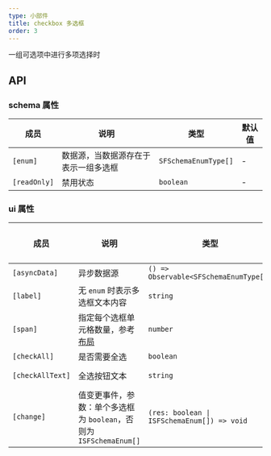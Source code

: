 ```yaml
---
type: 小部件
title: checkbox 多选框
order: 3
---
```


一组可选项中进行多项选择时

## API

### schema 属性

| 成员         | 说明                                 | 类型                 | 默认值 |
| ------------ | ------------------------------------ | -------------------- | ------ |
| `[enum]`     | 数据源，当数据源存在于表示一组多选框 | `SFSchemaEnumType[]` | -      |
| `[readOnly]` | 禁用状态                             | `boolean`            | -      |

### ui 属性

| 成员             | 说明                                                                                                             | 类型                                        | 默认值 |
| ---------------- | ---------------------------------------------------------------------------------------------------------------- | ------------------------------------------- | ------ |
| `[asyncData]`    | 异步数据源                                                                                                       | `() => Observable<SFSchemaEnumType[]>`      | -      |
| `[label]`        | 无 `enum` 时表示多选框文本内容                                                                                   | `string`                                    | -      |
| `[span]`         | 指定每个选框单元格数量，参考[布局](https://ng.ant.design/components/checkbox/zh#components-checkbox-demo-layout) | `number`                                    | -      |
| `[checkAll]`     | 是否需要全选                                                                                                     | `boolean`                                   | -      |
| `[checkAllText]` | 全选按钮文本                                                                                                     | `string`                                    | `全选` |
| `[change]`       | 值变更事件，参数：单个多选框为 `boolean`，否则为 `ISFSchemaEnum[]`                                               | `(res: boolean \| ISFSchemaEnum[]) => void` | -      |
